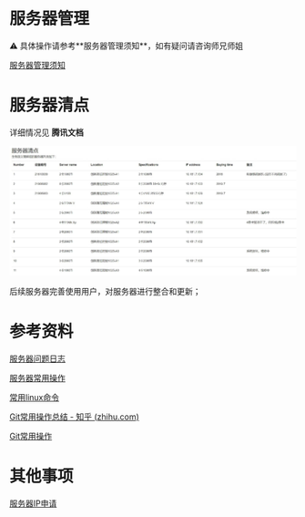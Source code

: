 # 服务器管理

<aside>
⚠️ 具体操作请参考**服务器管理须知**，如有疑问请咨询师兄师姐

</aside>

[服务器管理须知](%E6%9C%8D%E5%8A%A1%E5%99%A8%E7%AE%A1%E7%90%86%20e64d16e3d4ab4582be35a6f6422c6756/%E6%9C%8D%E5%8A%A1%E5%99%A8%E7%AE%A1%E7%90%86%E9%A1%BB%E7%9F%A5%20f8a92a38c97d4b9da973de3f57b9623a.md)

# 服务器清点

详细情况见 **腾讯文档**

![Untitled](%E6%9C%8D%E5%8A%A1%E5%99%A8%E7%AE%A1%E7%90%86%20e64d16e3d4ab4582be35a6f6422c6756/Untitled.jpeg)

后续服务器完善使用用户，对服务器进行整合和更新；

# 参考资料

[服务器问题日志](%E6%9C%8D%E5%8A%A1%E5%99%A8%E7%AE%A1%E7%90%86%20e64d16e3d4ab4582be35a6f6422c6756/%E6%9C%8D%E5%8A%A1%E5%99%A8%E9%97%AE%E9%A2%98%E6%97%A5%E5%BF%97%201ca2029a44b640508f5ba7f2f0e0b5cc.md)

[服务器常用操作](%E6%9C%8D%E5%8A%A1%E5%99%A8%E7%AE%A1%E7%90%86%20e64d16e3d4ab4582be35a6f6422c6756/%E6%9C%8D%E5%8A%A1%E5%99%A8%E5%B8%B8%E7%94%A8%E6%93%8D%E4%BD%9C%2040e09958a1b047dabe6fbebc94ae190b.md)

[常用linux命令](%E6%9C%8D%E5%8A%A1%E5%99%A8%E7%AE%A1%E7%90%86%20e64d16e3d4ab4582be35a6f6422c6756/%E5%B8%B8%E7%94%A8linux%E5%91%BD%E4%BB%A4%20c1a8f89808a245c6a09ccfa81833f939.md)

[Git常用操作总结 - 知乎 (zhihu.com)](https://zhuanlan.zhihu.com/p/404642045)

[Git常用操作](%E6%9C%8D%E5%8A%A1%E5%99%A8%E7%AE%A1%E7%90%86%20e64d16e3d4ab4582be35a6f6422c6756/Git%E5%B8%B8%E7%94%A8%E6%93%8D%E4%BD%9C%202ef823a6acf449b4997727bc8ddf67a3.md)

# 其他事项

[服务器IP申请](%E6%9C%8D%E5%8A%A1%E5%99%A8%E7%AE%A1%E7%90%86%20e64d16e3d4ab4582be35a6f6422c6756/%E6%9C%8D%E5%8A%A1%E5%99%A8IP%E7%94%B3%E8%AF%B7%2081f3ec7947d441b4b8b840c0c89b865e.md)
